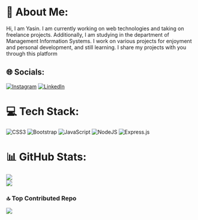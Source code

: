 # 💫 About Me:
Hi, I am Yasin. I am currently working on web technologies and taking on freelance projects. Additionally, I am studying in the department of Management Information Systems. I work on various projects for enjoyment and personal development, and still learning. I share my projects with you through this platform


## 🌐 Socials:
[![Instagram](https://img.shields.io/badge/Instagram-%23E4405F.svg?logo=Instagram&logoColor=white)](https://instagram.com/yasinacar.jpg) [![LinkedIn](https://img.shields.io/badge/LinkedIn-%230077B5.svg?logo=linkedin&logoColor=white)](https://www.linkedin.com/in/yasin-acar-44931223a/) 

# 💻 Tech Stack:
![CSS3](https://img.shields.io/badge/css3-%231572B6.svg?style=flat&logo=css3&logoColor=white) ![Bootstrap](https://img.shields.io/badge/bootstrap-%238511FA.svg?style=flat&logo=bootstrap&logoColor=white) ![JavaScript](https://img.shields.io/badge/javascript-%23323330.svg?style=flat&logo=javascript&logoColor=%23F7DF1E) ![NodeJS](https://img.shields.io/badge/node.js-6DA55F?style=flat&logo=node.js&logoColor=white) ![Express.js](https://img.shields.io/badge/express.js-%23404d59.svg?style=flat&logo=express&logoColor=%2361DAFB)
# 📊 GitHub Stats:

![](https://github-readme-streak-stats.herokuapp.com/?user=yasinaacar&theme=merko&hide_border=false)<br>
![](https://github-readme-stats.vercel.app/api/top-langs/?username=yasinaacar&theme=merko&hide_border=false&include_all_commits=true&count_private=false&layout=compact)

### 🔝 Top Contributed Repo
![](https://github-contributor-stats.vercel.app/api?username=yasinaacar&limit=5&theme=merko&combine_all_yearly_contributions=true)
 
